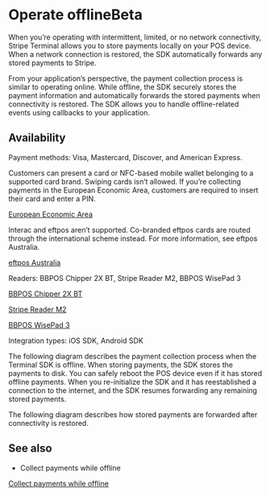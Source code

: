 # Operate offlineBeta

When you’re operating with intermittent, limited, or no network connectivity, Stripe Terminal allows you to store payments locally on your POS device. When a network connection is restored, the SDK automatically forwards any stored payments to Stripe.

From your application’s perspective, the payment collection process is similar to operating online. While offline, the SDK securely stores the payment information and automatically forwards the stored payments when connectivity is restored. The SDK allows you to handle offline-related events using callbacks to your application.

## Availability

Payment methods: Visa, Mastercard, Discover, and American Express.

Customers can present a card or NFC-based mobile wallet belonging to a supported card brand. Swiping cards isn’t allowed. If you’re collecting payments in the European Economic Area, customers are required to insert their card and enter a PIN.

[European Economic Area](https://en.wikipedia.org/wiki/European_Economic_Area)

Interac and eftpos aren’t supported. Co-branded eftpos cards are routed through the international scheme instead. For more information, see eftpos Australia.

[eftpos Australia](/payments/eftpos-australia)

Readers: BBPOS Chipper 2X BT, Stripe Reader M2, BBPOS WisePad 3

[BBPOS Chipper 2X BT](/terminal/readers/bbpos-chipper2xbt)

[Stripe Reader M2](/terminal/readers/stripe-m2)

[BBPOS WisePad 3](/terminal/readers/bbpos-wisepad3)

Integration types: iOS SDK, Android SDK

The following diagram describes the payment collection process when the Terminal SDK is offline. When storing payments, the SDK stores the payments to disk. You can safely reboot the POS device even if it has stored offline payments. When you re-initialize the SDK and it has reestablished a connection to the internet, and the SDK resumes forwarding any remaining stored payments.

The following diagram describes how stored payments are forwarded after connectivity is restored.

## See also

- Collect payments while offline

[Collect payments while offline](/terminal/features/operate-offline/collect-payments)
